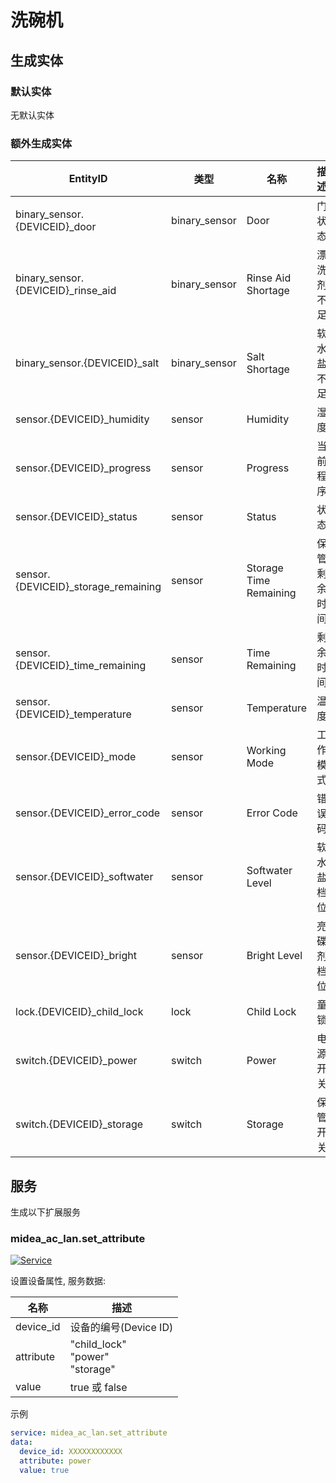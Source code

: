 # 洗碗机

## 生成实体

### 默认实体

无默认实体

### 额外生成实体

| EntityID                             | 类型          | 名称                   | 描述         |
| ------------------------------------ | ------------- | ---------------------- | ------------ |
| binary_sensor.{DEVICEID}\_door       | binary_sensor | Door                   | 门状态       |
| binary_sensor.{DEVICEID}\_rinse_aid  | binary_sensor | Rinse Aid Shortage     | 漂洗剂不足   |
| binary_sensor.{DEVICEID}\_salt       | binary_sensor | Salt Shortage          | 软水盐不足   |
| sensor.{DEVICEID}\_humidity          | sensor        | Humidity               | 湿度         |
| sensor.{DEVICEID}\_progress          | sensor        | Progress               | 当前程序     |
| sensor.{DEVICEID}\_status            | sensor        | Status                 | 状态         |
| sensor.{DEVICEID}\_storage_remaining | sensor        | Storage Time Remaining | 保管剩余时间 |
| sensor.{DEVICEID}\_time_remaining    | sensor        | Time Remaining         | 剩余时间     |
| sensor.{DEVICEID}\_temperature       | sensor        | Temperature            | 温度         |
| sensor.{DEVICEID}\_mode              | sensor        | Working Mode           | 工作模式     |
| sensor.{DEVICEID}\_error_code        | sensor        | Error Code             | 错误码       |
| sensor.{DEVICEID}\_softwater         | sensor        | Softwater Level        | 软水盐档位   |
| sensor.{DEVICEID}\_bright            | sensor        | Bright Level           | 亮碟剂档位   |
| lock.{DEVICEID}\_child_lock          | lock          | Child Lock             | 童锁         |
| switch.{DEVICEID}\_power             | switch        | Power                  | 电源开关     |
| switch.{DEVICEID}\_storage           | switch        | Storage                | 保管开关     |

## 服务

生成以下扩展服务

### midea_ac_lan.set_attribute

[![Service](https://my.home-assistant.io/badges/developer_call_service.svg)](https://my.home-assistant.io/redirect/developer_call_service/?service=midea_ac_lan.set_attribute)

设置设备属性, 服务数据:

| 名称      | 描述                                      |
| --------- | ----------------------------------------- |
| device_id | 设备的编号(Device ID)                     |
| attribute | "child_lock"<br />"power"<br /> "storage" |
| value     | true 或 false                             |

示例

```yaml
service: midea_ac_lan.set_attribute
data:
  device_id: XXXXXXXXXXXX
  attribute: power
  value: true
```
